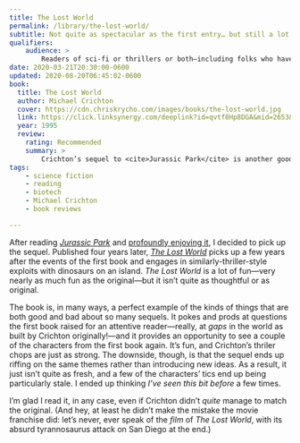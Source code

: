 ```yaml
---
title: The Lost World
permalink: /library/the-lost-world/
subtitle: Not quite as spectacular as the first entry… but still a lot of fun.
qualifiers:
    audience: >
        Readers of sci-fi or thrillers or both—including folks who have read this before (it deserves a good re-read!).
date: 2020-03-21T20:30:00-0600
updated: 2020-08-20T06:45:02-0600
book:
  title: The Lost World
  author: Michael Crichton
  cover: https://cdn.chriskrycho.com/images/books/the-lost-world.jpg
  link: https://click.linksynergy.com/deeplink?id=qvtf8Hp8DGA&mid=2653&murl=https%3A%2F%2Fwww.alibris.com%2FThe-Lost-World-Michael-Crichton%2Fbook%2F4049316%3Fmatches%3D1048
  year: 1995
  review:
    rating: Recommended
    summary: >
        Crichton’s sequel to <cite>Jurassic Park</cite> is another good thriller… but doesn’t quite measure up to the original.
tags:
    - science fiction
    - reading
    - biotech
    - Michael Crichton
    - book reviews

---
```


After reading [<cite>Jurassic Park</cite>][jp] and [profoundly enjoying it][jp-review], I decided to pick up the sequel. Published four years later, [<cite>The Lost World</cite>]({{book.link}}) picks up a few years after the events of the first book and engages in similarly-thriller-style exploits with dinosaurs on an island. <cite>The Lost World</cite> is a lot of fun—very nearly as much fun as the original—but it isn’t quite as thoughtful or as original.

The book is, in many ways, a perfect example of the kinds of things that are both good and bad about so many sequels. It pokes and prods at questions the first book raised for an attentive reader—really, at *gaps* in the world as built by Crichton originally!—and it provides an opportunity to see a couple of the characters from the first book again. It’s fun, and Crichton’s thriler chops are just as strong. The downside, though, is that the sequel ends up riffing on the same themes rather than introducing new ideas. As a result, it just isn’t quite as fresh, and a few of the characters’ tics end up being particularly stale. I ended up thinking <i>I’ve seen this bit before</i> a few times.

I’m glad I read it, in any case, even if Crichton didn’t *quite* manage to match the original. (And hey, at least he didn’t make the mistake the movie franchise did: let’s never, ever speak of the *film* of <cite>The Lost World</cite>, with its absurd tyrannosaurus attack on San Diego at the end.)

[jp]: https://click.linksynergy.com/deeplink?id=qvtf8Hp8DGA&mid=2653&murl=https%3A%2F%2Fwww.alibris.com%2FJurassic-Park-Michael-Crichton%2Fbook%2F3483033
[jp-review]: /library/jurassic-park/
